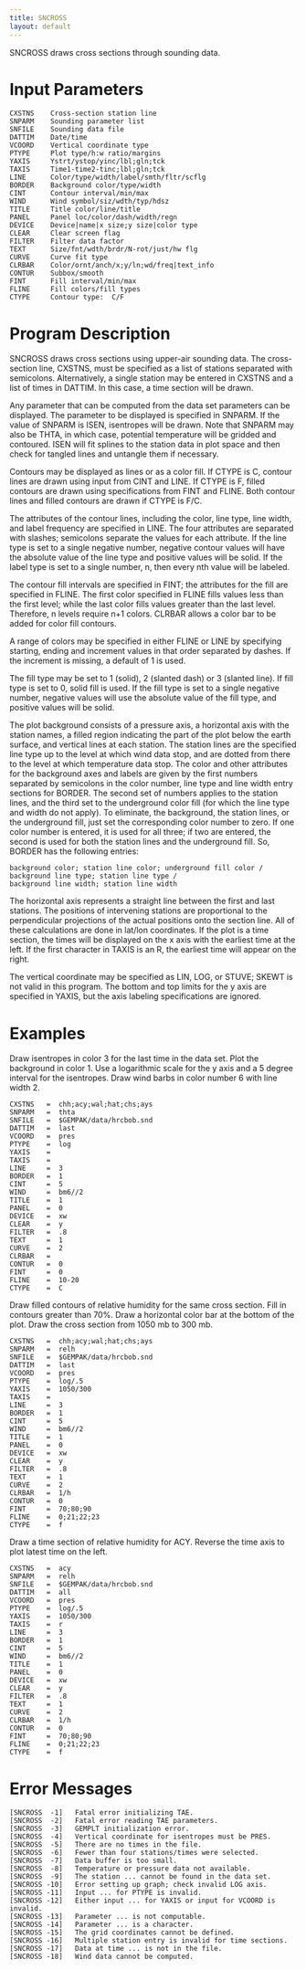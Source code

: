 ```yaml
---
title: SNCROSS
layout: default
---
```


SNCROSS draws cross sections through sounding data.

# Input Parameters
 
	CXSTNS    Cross-section station line
	SNPARM    Sounding parameter list
	SNFILE    Sounding data file
	DATTIM    Date/time
	VCOORD    Vertical coordinate type
	PTYPE     Plot type/h:w ratio/margins
	YAXIS     Ystrt/ystop/yinc/lbl;gln;tck
	TAXIS     Time1-time2-tinc;lbl;gln;tck
	LINE      Color/type/width/label/smth/fltr/scflg
	BORDER    Background color/type/width
	CINT      Contour interval/min/max
	WIND      Wind symbol/siz/wdth/typ/hdsz
	TITLE     Title color/line/title
	PANEL     Panel loc/color/dash/width/regn
	DEVICE    Device|name|x size;y size|color type
	CLEAR     Clear screen flag
	FILTER    Filter data factor
	TEXT      Size/fnt/wdth/brdr/N-rot/just/hw flg
	CURVE     Curve fit type
	CLRBAR    Color/ornt/anch/x;y/ln;wd/freq|text_info
	CONTUR    Subbox/smooth
	FINT      Fill interval/min/max
	FLINE     Fill colors/fill types
	CTYPE     Contour type:  C/F
 
 

# Program Description
 
SNCROSS draws cross sections using upper-air sounding data.
The cross-section line, CXSTNS, must be specified as a list
of stations separated with semicolons.  Alternatively, a
single station may be entered in CXSTNS and a list of times
in DATTIM.  In this case, a time section will be drawn.

Any parameter that can be computed from the data set
parameters can be displayed.  The parameter to be displayed
is specified in SNPARM.  If the value of SNPARM is ISEN,
isentropes will be drawn.  Note that SNPARM may also be
THTA, in which case, potential temperature will be gridded
and contoured.  ISEN will fit splines to the station data
in plot space and then check for tangled lines and untangle
them if necessary.

Contours may be displayed as lines or as a color fill.
If CTYPE is C, contour lines are drawn using input from CINT
and LINE.  If CTYPE is F, filled contours are drawn using
specifications from FINT and FLINE. Both contour lines and
filled contours are drawn if CTYPE is F/C.

The attributes of the contour lines, including the color,
line type, line width, and label frequency are specified
in LINE.  The four attributes are separated with slashes;
semicolons separate the values for each attribute.  If the
line type is set to a single negative number, negative
contour values will have the absolute value of the line type
and positive values will be solid.  If the label type is set
to a single number, n, then every nth value will be labeled.

The contour fill intervals are specified in FINT; the attributes
for the fill are specified in FLINE.  The first color specified
in FLINE fills values less than the first level; while the
last color fills values greater than the last level.  Therefore,
n levels require n+1 colors.  CLRBAR allows a color bar to be
added for color fill contours.

A range of colors may be specified in either FLINE or LINE by
specifying starting, ending and increment values in that order
separated by dashes.  If the increment is missing, a default
of 1 is used.

The fill type may be set to 1 (solid), 2 (slanted dash) or 3
(slanted line).  If fill type is set to 0, solid fill is used.
If the fill type is set to a single negative number, negative
values will use the absolute value of the fill type, and positive
values will be solid.

The plot background consists of a pressure axis, a horizontal
axis with the station names, a filled region indicating the
part of the plot below the earth surface, and vertical lines
at each station.  The station lines are the specified line type
up to the level at which wind data stop, and are dotted from
there to the level at which temperature data stop.  The color
and other attributes for the background axes and labels are
given by the first numbers separated by semicolons in the color
number, line type and line width entry sections for BORDER.  The
second set of numbers applies to the station lines, and the third
set to the underground color fill (for which the line type and
width do not apply).  To eliminate, the background, the station
lines, or the underground fill, just set the corresponding color
number to zero.  If one color number is entered, it is used for
all three; if two are entered, the second is used for both the
station lines and the underground fill.  So, BORDER has the
following entries:

    background color; station line color; underground fill color /
    background line type; station line type /
    background line width; station line width

The horizontal axis represents a straight line between the
first and last stations.  The positions of intervening stations
are proportional to the perpendicular projections of the actual
positions onto the section line.  All of these calculations
are done in lat/lon coordinates.  If the plot is a time section,
the times will be displayed on the x axis with the earliest
time at the left.  If the first character in TAXIS is an R, the
earliest time will appear on the right.

The vertical coordinate may be specified as LIN, LOG, or STUVE;
SKEWT is not valid in this program.  The bottom and top limits
for the y axis are specified in YAXIS, but the axis labeling
specifications are ignored.

 
# Examples
 
Draw isentropes in color 3 for the last time in the
	data set.  Plot the background in color 1.  Use a
	logarithmic scale for the y axis and a 5 degree interval
	for the isentropes.  Draw wind barbs in color number
	6 with line width 2.

	CXSTNS	 =  chh;acy;wal;hat;chs;ays
	SNPARM	 =  thta
	SNFILE	 =  $GEMPAK/data/hrcbob.snd
	DATTIM	 =  last
	VCOORD	 =  pres
	PTYPE	 =  log
	YAXIS	 =
	TAXIS	 =
	LINE	 =  3
	BORDER	 =  1
	CINT	 =  5
	WIND	 =  bm6//2
	TITLE	 =  1
	PANEL	 =  0
	DEVICE	 =  xw
	CLEAR	 =  y
	FILTER	 =  .8
	TEXT	 =  1
	CURVE	 =  2
	CLRBAR	 =
	CONTUR	 =  0
	FINT	 =  0
	FLINE	 =  10-20
	CTYPE	 =  C

Draw filled contours of relative humidity for the same
cross section.  Fill in contours greater than 70%.  Draw
a horizontal color bar at the bottom of the plot.  Draw
the cross section from 1050 mb to 300 mb.

	CXSTNS	 =  chh;acy;wal;hat;chs;ays
	SNPARM	 =  relh
	SNFILE	 =  $GEMPAK/data/hrcbob.snd
	DATTIM	 =  last
	VCOORD	 =  pres
	PTYPE	 =  log/.5
	YAXIS	 =  1050/300
	TAXIS	 =
	LINE	 =  3
	BORDER	 =  1
	CINT	 =  5
	WIND	 =  bm6//2
	TITLE	 =  1
	PANEL	 =  0
	DEVICE	 =  xw
	CLEAR	 =  y
	FILTER	 =  .8
	TEXT	 =  1
	CURVE	 =  2
	CLRBAR	 =  1/h
	CONTUR	 =  0
	FINT	 =  70;80;90
	FLINE	 =  0;21;22;23
	CTYPE	 =  f

Draw a time section of relative humidity for ACY.
	Reverse the time axis to plot latest time on the left.

	CXSTNS	 =  acy
	SNPARM	 =  relh
	SNFILE	 =  $GEMPAK/data/hrcbob.snd
	DATTIM	 =  all
	VCOORD	 =  pres
	PTYPE	 =  log/.5
	YAXIS	 =  1050/300
	TAXIS	 =  r
	LINE	 =  3
	BORDER	 =  1
	CINT	 =  5
	WIND	 =  bm6//2
	TITLE	 =  1
	PANEL	 =  0
	DEVICE	 =  xw
	CLEAR	 =  y
	FILTER	 =  .8
	TEXT	 =  1
	CURVE	 =  2
	CLRBAR	 =  1/h
	CONTUR	 =  0
	FINT	 =  70;80;90
	FLINE	 =  0;21;22;23
	CTYPE	 =  f

# Error Messages
 
	[SNCROSS  -1]   Fatal error initializing TAE.
	[SNCROSS  -2]   Fatal error reading TAE parameters.
	[SNCROSS  -3]   GEMPLT initialization error.
	[SNCROSS  -4]   Vertical coordinate for isentropes must be PRES.
	[SNCROSS  -5]   There are no times in the file.
	[SNCROSS  -6]   Fewer than four stations/times were selected.
	[SNCROSS  -7]   Data buffer is too small.
	[SNCROSS  -8]   Temperature or pressure data not available.
	[SNCROSS  -9]   The station ... cannot be found in the data set.
	[SNCROSS -10]   Error setting up graph; check invalid LOG axis.
	[SNCROSS -11]   Input ... for PTYPE is invalid.
	[SNCROSS -12]   Either input ... for YAXIS or input for VCOORD is invalid.
	[SNCROSS -13]   Parameter ... is not computable.
	[SNCROSS -14]   Parameter ... is a character.
	[SNCROSS -15]   The grid coordinates cannot be defined.
	[SNCROSS -16]   Multiple station entry is invalid for time sections.
	[SNCROSS -17]   Data at time ... is not in the file.
	[SNCROSS -18]   Wind data cannot be computed.
